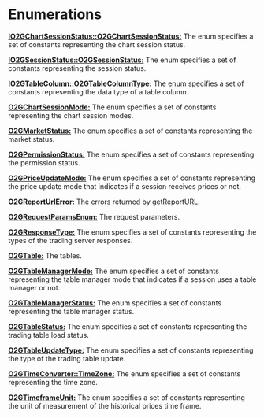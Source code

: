 # Enumerations

[**IO2GChartSessionStatus::O2GChartSessionStatus:**](http://fxcodebase.com/bin/forexconnect/1.3.2/help/CPlusPlus/web-content.html#O2GChartSessionStatus.html)
The enum specifies a set of constants representing the chart session status.

[**IO2GSessionStatus::O2GSessionStatus:**](http://fxcodebase.com/bin/forexconnect/1.3.2/help/CPlusPlus/web-content.html#O2GSessionStatus.html)
The enum specifies a set of constants representing the session status.

[**IO2GTableColumn::O2GTableColumnType:**](http://fxcodebase.com/bin/forexconnect/1.3.2/help/CPlusPlus/web-content.html#IO2GTableColumn_O2GTableColumnType.html)
The enum specifies a set of constants representing the data type of a table column.

[**O2GChartSessionMode:**](http://fxcodebase.com/bin/forexconnect/1.3.2/help/CPlusPlus/web-content.html#O2GChartSessionMode.html)
The enum specifies a set of constants representing the chart session modes.

[**O2GMarketStatus:**](http://fxcodebase.com/bin/forexconnect/1.3.2/help/CPlusPlus/web-content.html#O2GMarketStatus.html)
The enum specifies a set of constants representing the market status.

[**O2GPermissionStatus:**](http://fxcodebase.com/bin/forexconnect/1.3.2/help/CPlusPlus/web-content.html#O2GPermissionStatus.html)
The enum specifies a set of constants representing the permission status.

[**O2GPriceUpdateMode:**](http://fxcodebase.com/bin/forexconnect/1.3.2/help/CPlusPlus/web-content.html#O2GPriceUpdateMode.html)
The enum specifies a set of constants representing the price update mode that indicates if a session receives prices or not.

[**O2GReportUrlError:**](http://fxcodebase.com/bin/forexconnect/1.3.2/help/CPlusPlus/web-content.html#O2GReportUrlError.html)
The errors returned by getReportURL.

[**O2GRequestParamsEnum:**](http://fxcodebase.com/bin/forexconnect/1.3.2/help/CPlusPlus/web-content.html#O2GRequestParamsEnum.html)
The request parameters.

[**O2GResponseType:**](http://fxcodebase.com/bin/forexconnect/1.3.2/help/CPlusPlus/web-content.html#O2GResponseType.html)
The enum specifies a set of constants representing the types of the trading server responses.

[**O2GTable:**](http://fxcodebase.com/bin/forexconnect/1.3.2/help/CPlusPlus/web-content.html#O2GTable.html)
The tables.

[**O2GTableManagerMode:**](http://fxcodebase.com/bin/forexconnect/1.3.2/help/CPlusPlus/web-content.html#O2GTableManagerMode.html)
The enum specifies a set of constants representing the table manager mode that indicates if a session uses a table manager or not.

[**O2GTableManagerStatus:**](http://fxcodebase.com/bin/forexconnect/1.3.2/help/CPlusPlus/web-content.html#O2GTableManagerStatus.html)
The enum specifies a set of constants representing the table manager status.

[**O2GTableStatus:**](http://fxcodebase.com/bin/forexconnect/1.3.2/help/CPlusPlus/web-content.html#O2GTableStatus.html)
The enum specifies a set of constants representing the trading table load status.

[**O2GTableUpdateType:**](http://fxcodebase.com/bin/forexconnect/1.3.2/help/CPlusPlus/web-content.html#O2GTableUpdateType.html)
The enum specifies a set of constants representing the type of the trading table update.

[**O2GTimeConverter::TimeZone:**](http://fxcodebase.com/bin/forexconnect/1.3.2/help/CPlusPlus/web-content.html#O2GTimeConverterTimeZone.html)
The enum specifies a set of constants representing the time zone.

[**O2GTimeframeUnit:**](http://fxcodebase.com/bin/forexconnect/1.3.2/help/CPlusPlus/web-content.html#O2GTimeframeUnit.html)
The enum specifies a set of constants representing the unit of measurement of the historical prices time frame.
